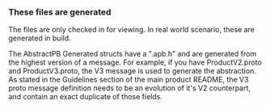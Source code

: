 ### These files are generated
The files are only checked in for viewing.  In real world scenario, these are generated in build.

The AbstractPB Generated structs have a ".apb.h" and are generated from the highest version of a message.  For example, if you have ProductV2.proto and ProductV3.proto, the V3 message is used to generate the abstraction.  As stated in the Guidelines section of the main product README, the V3 proto message definition needs to be an evolution of it's V2 counterpart, and contain an exact duplicate of those fields.
